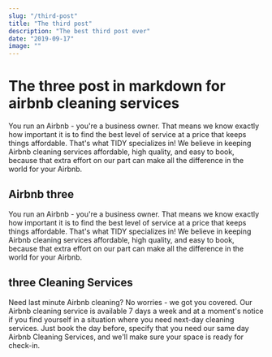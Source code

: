 ```yaml
---
slug: "/third-post"
title: "The third post"
description: "The best third post ever"
date: "2019-09-17"
image: "" 
---
```


# The three post in markdown for airbnb cleaning services

You run an Airbnb - you're a business owner. That means we know exactly how important it is to find the best level of service at a price that keeps things affordable. That's what TIDY specializes in! We believe in keeping Airbnb cleaning services affordable, high quality, and easy to book, because that extra effort on our part can make all the difference in the world for your Airbnb.

## Airbnb three

You run an Airbnb - you're a business owner. That means we know exactly how important it is to find the best level of service at a price that keeps things affordable. That's what TIDY specializes in! We believe in keeping Airbnb cleaning services affordable, high quality, and easy to book, because that extra effort on our part can make all the difference in the world for your Airbnb.

## three Cleaning Services

Need last minute Airbnb cleaning? No worries - we got you covered. Our Airbnb cleaning service is available 7 days a week and at a moment's notice if you find yourself in a situation where you need next-day cleaning services. Just book the day before, specify that you need our same day Airbnb Cleaning Services, and we'll make sure your space is ready for check-in.


